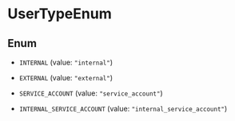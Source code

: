 

# UserTypeEnum

## Enum


* `INTERNAL` (value: `"internal"`)

* `EXTERNAL` (value: `"external"`)

* `SERVICE_ACCOUNT` (value: `"service_account"`)

* `INTERNAL_SERVICE_ACCOUNT` (value: `"internal_service_account"`)



